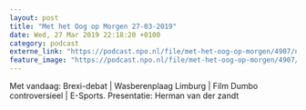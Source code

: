 ```yaml
---
layout: post
title: "Met het Oog op Morgen 27-03-2019"
date: Wed, 27 Mar 2019 22:18:20 +0100
category: podcast
externe_link: "https://podcast.npo.nl/file/met-het-oog-op-morgen/4907/nporadio1_met-het-oog-op-morgen_20190327_met-het-oog-op-morgen-27-03-2019_ATJ76N.mp3"
feature_image: "https://podcast.npo.nl/file/met-het-oog-op-morgen/4907/nporadio1_met-het-oog-op-morgen_20190327_met-het-oog-op-morgen-27-03-2019_ATJ76N.mp3"
---
```


Met vandaag: Brexi-debat | Wasberenplaag Limburg | Film Dumbo controversieel | E-Sports. 
Presentatie: Herman van der zandt
